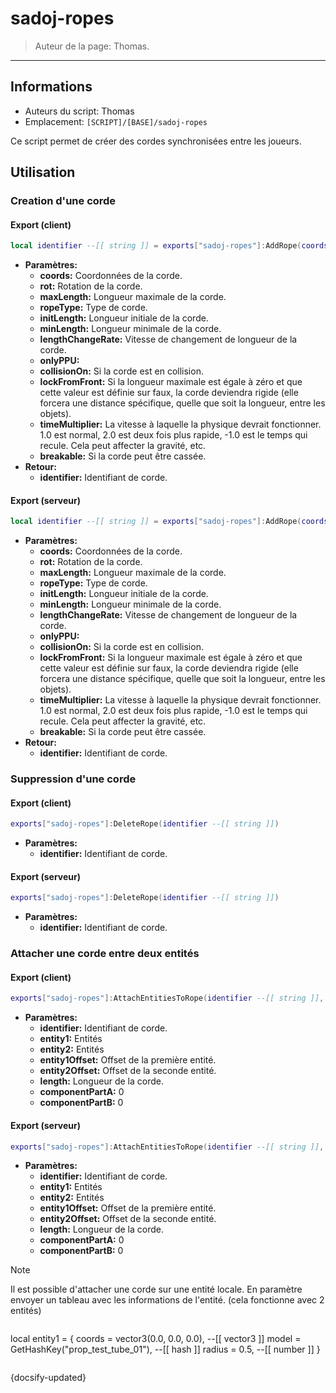 # sadoj-ropes

> Auteur de la page: Thomas.

---

## Informations

* Auteurs du script: Thomas
* Emplacement: `[SCRIPT]/[BASE]/sadoj-ropes`

Ce script permet de créer des cordes synchronisées entre les joueurs.


## Utilisation

### Creation d'une corde

<!-- tabs:start -->
#### **Export (client)**
```lua
local identifier --[[ string ]] = exports["sadoj-ropes"]:AddRope(coords --[[ vector3 ]], rot --[[ vector3 ]], maxLength --[[ number ]], ropeType --[[ number ]], initLength --[[ number ]], minLength --[[ number ]], lengthChangeRate --[[ number ]], onlyPPU --[[ boolean ]], collisionOn --[[ boolean ]], lockFromFront --[[ boolean ]], timeMultiplier --[[ number ]], breakable --[[ boolean ]])
```
* **Paramètres:**
  * **coords:** Coordonnées de la corde.
  * **rot:** Rotation de la corde.
  * **maxLength:** Longueur maximale de la corde.
  * **ropeType:** Type de corde.
  * **initLength:** Longueur initiale de la corde.
  * **minLength:** Longueur minimale de la corde.
  * **lengthChangeRate:** Vitesse de changement de longueur de la corde.
  * **onlyPPU:**
  * **collisionOn:** Si la corde est en collision.
  * **lockFromFront:** Si la longueur maximale est égale à zéro et que cette valeur est définie sur faux, la corde deviendra rigide (elle forcera une distance spécifique, quelle que soit la longueur, entre les objets).
  * **timeMultiplier:** La vitesse à laquelle la physique devrait fonctionner. 1.0 est normal, 2.0 est deux fois plus rapide, -1.0 est le temps qui recule. Cela peut affecter la gravité, etc.
  * **breakable:** Si la corde peut être cassée.
* **Retour:**
  * **identifier:** Identifiant de corde.

#### **Export (serveur)**
```lua
local identifier --[[ string ]] = exports["sadoj-ropes"]:AddRope(coords --[[ vector3 ]], rot --[[ vector3 ]], maxLength --[[ number ]], ropeType --[[ number ]], initLength --[[ number ]], minLength --[[ number ]], lengthChangeRate --[[ number ]], onlyPPU --[[ boolean ]], collisionOn --[[ boolean ]], lockFromFront --[[ boolean ]], timeMultiplier --[[ number ]], breakable --[[ boolean ]])
```
* **Paramètres:**
  * **coords:** Coordonnées de la corde.
  * **rot:** Rotation de la corde.
  * **maxLength:** Longueur maximale de la corde.
  * **ropeType:** Type de corde.
  * **initLength:** Longueur initiale de la corde.
  * **minLength:** Longueur minimale de la corde.
  * **lengthChangeRate:** Vitesse de changement de longueur de la corde.
  * **onlyPPU:**
  * **collisionOn:** Si la corde est en collision.
  * **lockFromFront:** Si la longueur maximale est égale à zéro et que cette valeur est définie sur faux, la corde deviendra rigide (elle forcera une distance spécifique, quelle que soit la longueur, entre les objets).
  * **timeMultiplier:** La vitesse à laquelle la physique devrait fonctionner. 1.0 est normal, 2.0 est deux fois plus rapide, -1.0 est le temps qui recule. Cela peut affecter la gravité, etc.
  * **breakable:** Si la corde peut être cassée.
* **Retour:**
  * **identifier:** Identifiant de corde.
<!-- tabs:end -->


### Suppression d'une corde

<!-- tabs:start -->
#### **Export (client)**
```lua
exports["sadoj-ropes"]:DeleteRope(identifier --[[ string ]])
```
* **Paramètres:**
  * **identifier:** Identifiant de corde.
#### **Export (serveur)**
```lua
exports["sadoj-ropes"]:DeleteRope(identifier --[[ string ]])
```
* **Paramètres:**
  * **identifier:** Identifiant de corde.
<!-- tabs:end -->


### Attacher une corde entre deux entités

<!-- tabs:start -->
#### **Export (client)**
```lua
exports["sadoj-ropes"]:AttachEntitiesToRope(identifier --[[ string ]], entity1 --[[ entity ]], entity2 --[[ entity ]], entity1Offset --[[ vector3 ]], entity2Offset --[[ vector3 ]], length --[[ number ]], componentPartA --[[ number ]], componentPartB --[[ number ]])
```
* **Paramètres:**
  * **identifier:** Identifiant de corde.
  * **entity1:** Entités
  * **entity2:** Entités
  * **entity1Offset:** Offset de la première entité.
  * **entity2Offset:** Offset de la seconde entité.
  * **length:** Longueur de la corde.
  * **componentPartA:** 0
  * **componentPartB:** 0

#### **Export (serveur)**
```lua
exports["sadoj-ropes"]:AttachEntitiesToRope(identifier --[[ string ]], entity1 --[[ entity ]], entity2 --[[ entity ]], entity1Offset --[[ vector3 ]], entity2Offset --[[ vector3 ]], length --[[ number ]], componentPartA --[[ number ]], componentPartB --[[ number ]])
```
* **Paramètres:**
  * **identifier:** Identifiant de corde.
  * **entity1:** Entités
  * **entity2:** Entités
  * **entity1Offset:** Offset de la première entité.
  * **entity2Offset:** Offset de la seconde entité.
  * **length:** Longueur de la corde.
  * **componentPartA:** 0
  * **componentPartB:** 0
<!-- tabs:end -->

> [!NOTE]
> Il est possible d'attacher une corde sur une entité locale. En paramètre envoyer un tableau avec les informations de l'entité. (cela fonctionne avec 2 entités)
>  ```lua
  local entity1 = {
    coords = vector3(0.0, 0.0, 0.0), --[[ vector3 ]]
    model = GetHashKey("prop_test_tube_01"), --[[ hash ]]
    radius = 0.5, --[[ number ]]
  }
>  ```


{docsify-updated}
